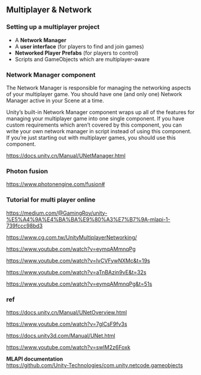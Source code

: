 ## Multiplayer & Network


### Setting up a multiplayer project

- A **Network Manager**
- A **user interface** (for players to find and join games)
- **Networked Player Prefabs** (for players to control)
- Scripts and GameObjects which are multiplayer-aware


### Network Manager component
The Network Manager is responsible for managing the networking aspects of your multiplayer game. You should have one (and only one) Network Manager active in your Scene at a time.
 
Unity’s built-in Network Manager component wraps up all of the features for managing your multiplayer game into one single component. If you have custom requirements which aren’t covered by this component, you can write your own network manager in script instead of using this component. If you’re just starting out with multiplayer games, you should use this component.

https://docs.unity.cn/Manual/UNetManager.html


### Photon fusion
https://www.photonengine.com/fusion#

### Tutorial for multi player online
https://medium.com/@GamingRoy/unity-%E5%A4%9A%E4%BA%BA%E9%80%A3%E7%B7%9A-mlapi-1-739fccc98bd3

https://www.cg.com.tw/UnityMultiplayerNetworking/

https://www.youtube.com/watch?v=eymqAMmnqPg

https://www.youtube.com/watch?v=IvCVFywNXMc&t=19s

https://www.youtube.com/watch?v=aTnBAzin9vE&t=32s

https://www.youtube.com/watch?v=eymqAMmnqPg&t=51s


### ref
https://docs.unity.cn/Manual/UNetOverview.html

https://www.youtube.com/watch?v=7glCsF9fv3s

https://docs.unity3d.com/Manual/UNet.html

https://www.youtube.com/watch?v=swIM2z6Foxk

**MLAPI documentation** \
https://github.com/Unity-Technologies/com.unity.netcode.gameobjects
